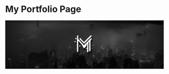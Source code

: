 # My Portfolio Page

<p align="center">
<img src="https://raw.githubusercontent.com/blackcrowX/blackcrowX.github.io/main/images/background_hongkong_black_blur_logo_header.png"/>
</p>
